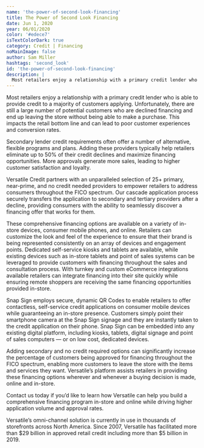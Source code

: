 ```yaml
---
name: 'the-power-of-second-look-financing'
title: The Power of Second Look Financing
date: Jun 1, 2020
year: 06/01/2020
color: '#edece7'
isTextColorDark: true
category: Credit | Financing
noMainImage: false
author: Sam Miller
hashtags: 'second_look'
id: 'the-power-of-second-look-financing'
description: |
  Most retailers enjoy a relationship with a primary credit lender who is able to provide credit to a majority of customers applying. Unfortunately, there are still a large number of potential customers who are declined financing and end up leaving the store without being able to make a purchase.
---
```


Most retailers enjoy a relationship with a primary credit lender who is able to provide credit to a majority of customers applying. Unfortunately, there are still a large number of potential customers who are declined financing and end up leaving the store without being able to make a purchase. This impacts the retail bottom line and can lead to poor customer experiences and conversion rates.

Secondary lender credit requirements often offer a number of alternative, flexible programs and plans. Adding these providers typically help retailers eliminate up to 50% of their credit declines and maximize financing opportunities. More approvals generate more sales, leading to higher customer satisfaction and loyalty.

Versatile Credit partners with an unparalleled selection of 25+ primary, near-prime, and no credit needed providers to empower retailers to address consumers throughout the FICO spectrum. Our cascade application process securely transfers the application to secondary and tertiary providers after a decline, providing consumers with the ability to seamlessly discover a financing offer that works for them.

These comprehensive financing options are available on a variety of in-store devices, consumer mobile phones, and online. Retailers can customize the look and feel of the experience to ensure that their brand is being represented consistently on an array of devices and engagement points. Dedicated self-service kiosks and tablets are available, while existing devices such as in-store tablets and point of sales systems can be leveraged to provide customers with financing throughout the sales and consultation process. With turnkey and custom eCommerce integrations available retailers can integrate financing into their site quickly while ensuring remote shoppers are receiving the same financing opportunities provided in-store.

Snap Sign employs secure, dynamic QR Codes to enable retailers to offer contactless, self-service credit applications on consumer mobile devices while guaranteeing an in-store presence. Customers simply point their smartphone camera at the Snap Sign signage and they are instantly taken to the credit application on their phone. Snap Sign can be embedded into any existing digital platform, including kiosks, tablets, digital signage and point of sales computers — or on low cost, dedicated devices.

Adding secondary and no credit required options can significantly increase the percentage of customers being approved for financing throughout the FICO spectrum, enabling more customers to leave the store with the items and services they want. Versatile’s platform assists retailers in providing these financing options wherever and whenever a buying decision is made, online and in-store.

Contact us today if you’d like to learn how Versatile can help you build a comprehensive financing program in-store and online while driving higher application volume and approval rates.

Versatile’s omni-channel solution is currently in use in thousands of storefronts across North America. Since 2007, Versatile has facilitated more than $29 billion in approved retail credit including more than $5 billion in 2019.
